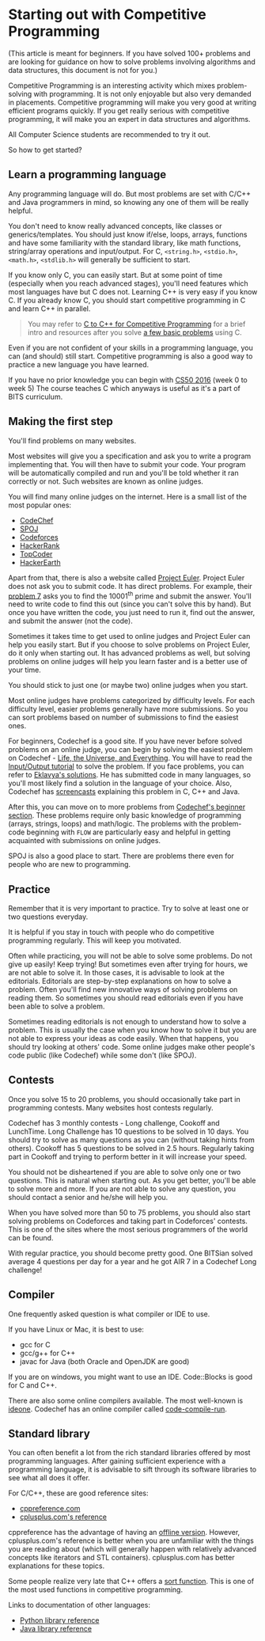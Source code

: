 # Starting out with Competitive Programming

(This article is meant for beginners.
If you have solved 100+ problems and are looking for guidance on
how to solve problems involving algorithms and data structures,
this document is not for you.)

Competitive Programming is an interesting activity which mixes problem-solving with programming.
It is not only enjoyable but also very demanded in placements.
Competitive programming will make you very good at writing efficient programs quickly.
If you get really serious with competitive programming, it will make you an expert in data structures and algorithms.

All Computer Science students are recommended to try it out.

So how to get started?

## Learn a programming language

Any programming language will do.
But most problems are set with C/C++ and Java programmers in mind,
so knowing any one of them will be really helpful.

You don't need to know really advanced concepts, like classes or generics/templates.
You should just know if/else, loops, arrays, functions
and have some familiarity with the standard library,
like math functions, string/array operations and input/output.
For C, `<string.h>`, `<stdio.h>`, `<math.h>`, `<stdlib.h>` will generally be sufficient to start.

If you know only C, you can easily start.
But at some point of time (especially when you reach advanced stages),
you'll need features which most languages have but C does not.
Learning C++ is very easy if you know C.
If you already know C, you should start competitive programming in C and learn C++ in parallel.
> You may refer to [C to C++ for Competitive Programming](c2cpp.md) for a brief intro and resources after you solve [a few basic problems](#making-the-first-step) using C.

Even if you are not confident of your skills in a programming language, you can (and should) still start.
Competitive programming is also a good way to practice a new language you have learned.

If you have no prior knowledge you can begin with [CS50 2016](http://cs50.tv/2016/fall/) (week 0 to week 5)
The course teaches C which anyways is useful as it's a part of BITS curriculum.

## Making the first step

You'll find problems on many websites.

Most websites will give you a specification and ask you to write a program implementing that.
You will then have to submit your code.
Your program will be automatically compiled and run and you'll be told whether it ran correctly or not.
Such websites are known as online judges.

You will find many online judges on the internet.
Here is a small list of the most popular ones:

* [CodeChef](http://www.codechef.com/)
* [SPOJ](http://www.spoj.com/)
* [Codeforces](http://codeforces.com/)
* [HackerRank](https://www.hackerrank.com/domains)
* [TopCoder](https://arena.topcoder.com/)
* [HackerEarth](https://www.hackerearth.com/)

Apart from that, there is also a website called [Project Euler](https://projecteuler.net/archives).
Project Euler does not ask you to submit code. It has direct problems.
For example, their [problem 7](https://projecteuler.net/problem=7)
asks you to find the 10001<sup>th</sup> prime and submit the answer.
You'll need to write code to find this out (since you can't solve this by hand).
But once you have written the code, you just need to run it,
find out the answer, and submit the answer (not the code).

Sometimes it takes time to get used to online judges and Project Euler can help you easily start.
But if you choose to solve problems on Project Euler, do it only when starting out.
It has advanced problems as well, but solving problems on online judges will
help you learn faster and is a better use of your time.

You should stick to just one (or maybe two) online judges when you start.

Most online judges have problems categorized by difficulty levels.
For each difficulty level, easier problems generally have more submissions.
So you can sort problems based on number of submissions to find the easiest ones.

For beginners, Codechef is a good site.
If you have never before solved problems on an online judge, you can begin by solving
the easiest problem on Codechef - [Life, the Universe, and Everything](https://www.codechef.com/problems/TEST).
You will have to read the [Input/Output tutorial](http://blog.codechef.com/2009/02/24/54/) to solve the problem.
If you face problems, you can refer to [Eklavya's solutions](https://www.codechef.com/status/TEST,sharmaeklavya2).
He has submitted code in many languages, so you'll most likely find a solution in the language of your choice.
Also, Codechef has [screencasts](https://www.youtube.com/playlist?list=PLi0ZM-RCX5ntfqwXRirwA_pcufHinjllG) explaining this problem in C, C++ and Java.

After this, you can move on to more problems from [Codechef's beginner section](https://www.codechef.com/problems/school?sort_by=SuccessfulSubmission&sorting_order=desc).
These problems require only basic knowledge of programming (arrays, strings, loops) and math/logic.
The problems with the problem-code beginning with `FLOW` are particularly easy and helpful in getting acquainted with submissions on online judges.

SPOJ is also a good place to start.
There are problems there even for people who are new to programming.

## Practice

Remember that it is very important to practice.
Try to solve at least one or two questions everyday.

It is helpful if you stay in touch with people who do competitive programming regularly.
This will keep you motivated.

Often while practicing, you will not be able to solve some problems.
Do not give up easily! Keep trying!
But sometimes even after trying for hours, we are not able to solve it.
In those cases, it is advisable to look at the editorials.
Editorials are step-by-step explanations on how to solve a problem.
Often you'll find new innovative ways of solving problems on reading them.
So sometimes you should read editorials even if you have been able to solve a problem.

Sometimes reading editorials is not enough to understand how to solve a problem.
This is usually the case when you know how to solve it
but you are not able to express your ideas as code easily.
When that happens, you should try looking at others' code.
Some online judges make other people's code public (like Codechef) while some don't (like SPOJ).

## Contests

Once you solve 15 to 20 problems, you should occasionally take part in programming contests.
Many websites host contests regularly.

Codechef has 3 monthly contests - Long challenge, Cookoff and LunchTime.
Long Challenge has 10 questions to be solved in 10 days.
You should try to solve as many questions as you can (without taking hints from others).
Cookoff has 5 questions to be solved in 2.5 hours.
Regularly taking part in Cookoff and trying to perform better in it will increase your speed.

You should not be disheartened if you are able to solve only one or two questions.
This is natural when starting out. As you get better, you'll be able to solve more and more.
If you are not able to solve any question, you should contact a senior and he/she will help you.

When you have solved more than 50 to 75 problems,
you should also start solving problems on Codeforces and taking part in Codeforces' contests.
This is one of the sites where the most serious programmers of the world can be found.

With regular practice, you should become pretty good.
One BITSian solved average 4 questions per day for a year
and he got AIR 7 in a Codechef Long challenge!

## Compiler

One frequently asked question is what compiler or IDE to use.

If you have Linux or Mac, it is best to use:

* gcc for C
* gcc/g++ for C++
* javac for Java (both Oracle and OpenJDK are good)

If you are on windows, you might want to use an IDE.
Code::Blocks is good for C and C++.

There are also some online compilers available.
The most well-known is [ideone](https://ideone.com/).
Codechef has an online compiler called [code-compile-run](https://www.codechef.com/ide).

## Standard library

You can often benefit a lot from the rich standard libraries offered by most programming languages.
After gaining sufficient experience with a programming language,
it is advisable to sift through its software libraries to see what all does it offer.

For C/C++, these are good reference sites:

* [cppreference.com](http://en.cppreference.com)
* [cplusplus.com's reference](http://www.cplusplus.com/reference/)

cppreference has the advantage of having an
[offline version](http://en.cppreference.com/w/Cppreference:Archives#Html_book).
However, cplusplus.com's reference is better when you are unfamiliar with the things you are reading about
(which will generally happen with relatively advanced concepts like iterators and STL containers).
cplusplus.com has better explanations for these topics.

Some people realize very late that C++ offers a [sort function](http://www.cplusplus.com/reference/algorithm/sort/).
This is one of the most used functions in competitive programming.

Links to documentation of other languages:
* [Python library reference](https://docs.python.org/3/library/index.html)
* [Java library reference](https://docs.oracle.com/javase/8/docs/api/overview-summary.html)
